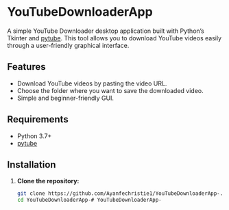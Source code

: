 # YouTubeDownloaderApp

A simple YouTube Downloader desktop application built with Python’s Tkinter and [pytube](https://github.com/pytube/pytube). This tool allows you to download YouTube videos easily through a user-friendly graphical interface.

## Features

- Download YouTube videos by pasting the video URL.
- Choose the folder where you want to save the downloaded video.
- Simple and beginner-friendly GUI.

## Requirements

- Python 3.7+
- [pytube](https://pypi.org/project/pytube/)

## Installation

1. **Clone the repository:**

   ```bash
   git clone https://github.com/Ayanfechristie1/YouTubeDownloaderApp-.git
   cd YouTubeDownloaderApp-# YouTubeDownloaderApp-